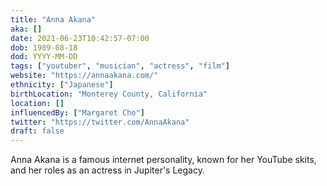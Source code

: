 ```yaml
---
title: "Anna Akana"
aka: []
date: 2021-06-23T10:42:57-07:00
dob: 1989-08-18
dod: YYYY-MM-DD
tags: ["youtuber", "musician", "actress", "film"]
website: "https://annaakana.com/"
ethnicity: ["Japanese"]
birthLocation: "Monterey County, California"
location: []
influencedBy: ["Margaret Cho"]
twitter: "https://twitter.com/AnnaAkana"
draft: false
---
```


Anna Akana is a famous internet personality, known for her YouTube skits, and her roles as an actress in Jupiter's Legacy. 


